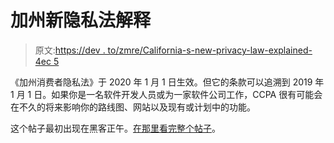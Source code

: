 # 加州新隐私法解释

> 原文:[https://dev . to/zmre/California-s-new-privacy-law-explained-4ec 5](https://dev.to/zmre/california-s-new-privacy-law-explained-4ec5)

《加州消费者隐私法》于 2020 年 1 月 1 日生效。但它的条款可以追溯到 2019 年 1 月 1 日。如果你是一名软件开发人员或为一家软件公司工作，CCPA 很有可能会在不久的将来影响你的路线图、网站以及现有或计划中的功能。

这个帖子最初出现在黑客正午。[在那里看完整个帖子](https://hackernoon.com/ccpa-what-you-need-to-know-aede1acb792a)。